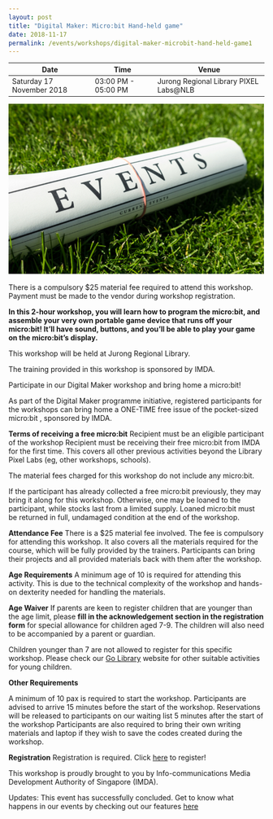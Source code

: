 ```yaml
---
layout: post
title: "Digital Maker: Micro:bit Hand-held game"
date: 2018-11-17
permalink: /events/workshops/digital-maker-microbit-hand-held-game1
---
```


| Date | Time | Venue |
|--------|---|---|
| Saturday 17 November 2018 | 03:00 PM - 05:00 PM |  Jurong Regional Library PIXEL Labs@NLB |

![hi](/images/events/generic-event-image.jpg)

There is a compulsory $25 material fee required to attend this workshop. Payment must be made to the vendor during workshop registration. 

**In this 2-hour workshop, you will learn how to program the micro:bit, and assemble your very own portable game device that runs off your micro:bit! It’ll have sound, buttons, and you’ll be able to play your game on the micro:bit’s display.**

This workshop will be held at Jurong Regional Library.

The training provided in this workshop is sponsored by IMDA.
 
Participate in our Digital Maker workshop and bring home a micro:bit!
 
As part of the Digital Maker programme initiative, registered participants for the workshops can bring home a ONE-TIME free issue of the pocket-sized micro:bit , sponsored by IMDA.
 
**Terms of receiving a free micro:bit**
Recipient must be an eligible participant of the workshop
Recipient must be receiving their free micro:bit from IMDA for the first time. This covers all other previous activities beyond the Library Pixel Labs (eg, other workshops, schools).
 
The material fees charged for this workshop do not include any micro:bit.

If the participant has already collected a free micro:bit previously, they may bring it along for this workshop. Otherwise, one may be loaned to the participant, while stocks last from a limited supply. Loaned micro:bit must be returned in full, undamaged condition at the end of the workshop.
 
**Attendance Fee**
There is a $25 material fee involved. The fee is compulsory for attending this workshop. It also covers all the materials required for the course, which will be fully provided by the trainers. Participants can bring their projects and all provided materials back with them after the workshop.
 
**Age Requirements**
A minimum age of 10 is required for attending this activity. This is due to the technical complexity of the workshop and hands-on dexterity needed for handling the materials.
 
**Age Waiver**
If parents are keen to register children that are younger than the age limit, please **fill in the acknowledgement section in the registration form** for special allowance for children aged 7-9. The children will also need to be accompanied by a parent or guardian.

Children younger than 7 are not allowed to register for this specific workshop. Please check our <a href="https://www.nlb.gov.sg/golibrary2/c/30307529/" target="_blank">Go Library</a> website for other suitable activities for young children.
 
**Other Requirements**

A minimum of 10 pax is required to start the workshop.
Participants are advised to arrive 15 minutes before the start of the workshop. Reservations will be released to participants on our waiting list 5 minutes after the start of the workshop
Participants are also required to bring their own writing materials and laptop if they wish to save the codes created during the workshop.
 
**Registration**
Registration is required. Click <a href="https://www.nlb.gov.sg/golibrary2/e/digital-maker-microbit-hand-held-game-pixel-labsnlb-21667810" target="_blank">here</a> to register!
 
This workshop is proudly brought to you by Info-communications Media Development Authority of Singapore (IMDA).

Updates: This event has successfully concluded. Get to know what happens in our events by checking out our features <a href="" target="_blank">here</a>
